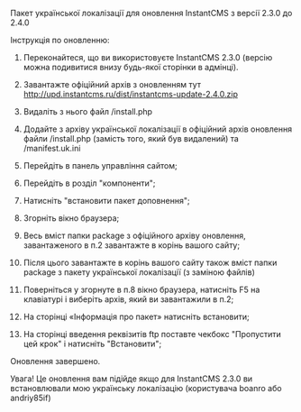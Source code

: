 Пакет української локалізації для оновлення InstantCMS з версії 2.3.0 до 2.4.0

Інструкція по оновленню:

1. Переконайтеся, що ви використовуєте InstantCMS 2.3.0 (версію можна подивитися внизу будь-якої сторінки в адмінці).

2. Завантажте офіційний архів з оновленням тут http://upd.instantcms.ru/dist/instantcms-update-2.4.0.zip

3. Видаліть з нього файл /install.php

4. Додайте з архіву української локалізації в офіційний архів оновлення файли /install.php (замість того, який був видалений) та /manifest.uk.ini

5. Перейдіть в панель управління сайтом;

6. Перейдіть в розділ "компоненти";

7. Натисніть "встановити пакет доповнення";
    
8. Згорніть вікно браузера;

9. Весь вміст папки package з офіційного архіву оновлення, завантаженого в п.2 завантажте в корінь вашого сайту;

10. Після цього завантажте в корінь вашого сайту також вміст папки package з пакету української локалізації (з заміною файлів)

11. Поверніться у згорнуте в п.8 вікно браузера, натисніть F5 на клавіатурі і виберіть архів, який ви завантажили в п.2;

12. На сторінці «Інформація про пакет» натисніть встановити;

13. На сторінці введення реквізитів ftp поставте чекбокс "Пропустити цей крок" і натисніть "Встановити";
    
Оновлення завершено.


Увага! Це оновлення вам підійде якщо для InstantCMS 2.3.0 ви встановлювали мою українську локалізацію (користувача boanro або andriy85if)

